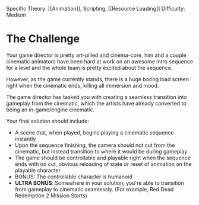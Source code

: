 
Specific Theory: [[Animation]], Scripting, [[Resource Loading]]
Difficulty: Medium

# The Challenge

Your game director is pretty art-pilled and cinema-core, him and a couple cinematic animators have been hard at work on an awesome intro sequence for a level and the whole team is pretty excited about the sequence. 

However, as the game currently stands, there is a huge boring load screen right when the cinematic ends, killing all immersion and mood.

The game director has tasked you with creating a seamless transition into gameplay from the cinematic, which the artists have already converted to being an in-game/engine cinematic. 

Your final solution should include:
- A scene that, when played, begins playing a cinematic sequence instantly
- Upon the sequence finishing, the camera should not cut from the cinematic, but instead transition to where it would be during gameplay
- The game should be controllable and playable right when the sequence ends with no cut, obvious reloading of state or reset of animation on the playable character
- BONUS: The controllable character is humanoid
- **ULTRA BONUS**: Somewhere in your solution, you're able to transition from gameplay to cinematic seamlessly. (For example, Red Dead Redemption 2 Mission Starts)





